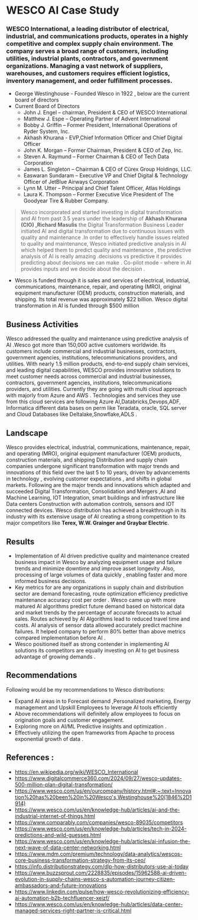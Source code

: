 # WESCO AI Case Study 

### WESCO International, a leading distributor of electrical, industrial, and communications products, operates in a highly competitive and complex supply chain environment. The company serves a broad range of customers, including utilities, industrial plants, contractors, and government organizations. Managing a vast network of suppliers, warehouses, and customers requires efficient logistics, inventory management, and order fulfillment processes.
 * George Westinghouse - Founded Wesco in 1922 , below are the current board of directors 
* Current Board of Directors 
  - John J. Engel – chairman, President & CEO of WESCO International
  - Matthew J. Espe – Operating Partner of Advent International
  - Bobby J. Griffin – Former President, International Operations of Ryder System, Inc.
  - Akhash Khurana - EVP,Chief Information Officer and Chief Digital Officer 
  - John K. Morgan – Former Chairman, President & CEO of Zep, Inc.
  - Steven A. Raymund – Former Chairman & CEO of Tech Data Corporation
  - James L. Singleton – Chairman & CEO of Cürex Group Holdings, LLC.
  - Easwaran Sundaram – Executive VP and Chief Digital & Technology Officer of JetBlue Airways Corporation
  - Lynn M. Utter – Principal and Chief Talent Officer, Atlas Holdings
  - Laura K. Thompson – Former Executive Vice President of The Goodyear Tire & Rubber Company.

 >Wesco incorporated and started investing in digital transformation and AI  from past 3.5 years under the leadership of **Akhash Khurana (CIO) ,Richard Masulis** the  Digital Transformation Business Leader 
 initiated AI and digital transformation due to continuous issues with quality and maintenance .In order to effectively handle issues related  to quality and maintenance, Wesco initiated predictive analysis  in AI which helped them to predict quality and maintenance , the  predictive  analysis of AI is really amazing .decisions vs predictive it provides predicting about decisions we can make . Co-pilot mode - where in AI provides inputs and we decide about the decision .


* Wesco is funded through it is sales and services of electrical, industrial, communications, maintenance, repair, and operating (MRO), original equipment manufacturer (OEM) products, construction materials, and shipping. Its total revenue was approximately $22 billion. Wesco digital transformation in AI is funded through $500 million

 ## Business Activities
Wesco addressed the quality and maintenance using predictive analysis of AI .Wesco got more than 150,000 active customers worldwide. Its customers include commercial and industrial businesses, contractors, government agencies, institutions, telecommunications providers, and utilities. With nearly 1.5 million products, end-to-end supply chain services, and leading digital capabilities, WESCO provides innovative solutions to meet customer needs across commercial and industrial businesses, contractors, government agencies, institutions, telecommunications providers, and utilities. Currently they are going with multi cloud approach with majorly from Azure and AWS . Technologies and services they use from this cloud services are following Azure AI,Databricks,Devops,ADF, Informatica different data bases on perm like Teradata, oracle, SQL server and Cloud Databases like Deltalake,Snowflake,ADLS .
   
## Landscape
 Wesco provides electrical, industrial, communications, maintenance, repair, and operating (MRO), original equipment manufacturer (OEM) products, construction materials, and shipping Distribution and supply chain companies undergone significant transformation with major trends and innovations of this field over the last 5 to 10 years, driven by advancements in technology , evolving customer expectations , and shifts in global markets. Following are the major trends and innovations which adapted and succeeded Digital Transformation, Consolidation and Mergers ,AI and Machine Learning, IOT Integration, smart buildings and infrastructure like Data centers Construction with automation controls, sensors and IOT connected devices. Wesco distribution has achieved a breakthrough in its industry with its extensive usage of AI creating a strong competition to its major competitors like **Terex, W.W. Grainger and Graybar Electric**.
## Results
* Implementation of AI driven predictive quality and maintenance created business impact in Wesco by analyzing equipment usage and failure trends and minimize downtime and improve asset longevity .Also, processing of large volumes of data quickly , enabling faster and more informed business decisions.
* Key metrics for are any organizations in supply chain and distribution sector are demand forecasting, route optimization efficiency predictive maintenance accuracy cost per order . Wesco came up with more matured AI algorithms predict future demand based on historical data and market trends by the percentage of accurate forecasts to actual sales. Routes achieved by AI Algorithms lead to reduced travel time and costs. AI analysis of sensor data allowed accurately predict machine failures. It helped company to perform 80% better than above metrics compared implementation before AI .
* Wesco positioned itself as strong contender in implementing AI solutions its competitors are equally investing on AI to get business advantage of growing demands .
## Recommendations
Following would be my recommendations to Wesco distributions: 
* Expand AI areas in to Forecast demand ,Personalized marketing, Energy management and Upskill Employees to leverage AI tools efficiently
* Above recommendations will definitely allow employees to focus on origination goals and customer engagement.
* Exploring more on AI/ML Predictive insights and optimization .
* Effectively utilizing the open frameworks from Apache to process exponential growth of data .


 ## References :
   
 - https://en.wikipedia.org/wiki/WESCO_International
- https://www.digitalcommerce360.com/2024/09/27/wesco-updates-500-million-plan-digital-transformation/
- https://www.wesco.com/us/en/ourcompany/history.html#:~:text=Innovation%20has%20been%20in%20Wesco's,Westinghouse%20(1846%2D1914)
- https://www.wesco.com/us/en/knowledge-hub/articles/ai-and-the-industrial-internet-of-things.html
- https://www.comparably.com/companies/wesco-89035/competitors
- https://www.wesco.com/us/en/knowledge-hub/articles/tech-in-2024-predictions-and-wild-guesses.html
- https://www.wesco.com/us/en/knowledge-hub/articles/ai-infusion-the-next-wave-of-data-center-networking.html
- https://www.mdm.com/premium/technology/data-analytics/wescos-core-business-transformation-strategy-from-its-ceo/
- https://info.distributionstrategy.com/dlp-how-distributors-use-ai-today
- https://www.buzzsprout.com/2228835/episodes/15962588-ai-driven-evolution-in-supply-chains-wesco-s-automation-journey-citizen-ambassadors-and-future-innovations
- https://www.linkedin.com/pulse/how-wesco-revolutionizing-efficiency-ai-automation-b2b-techfluencer-xeizf/
- https://www.wesco.com/us/en/knowledge-hub/articles/data-center-managed-services-right-partner-is-critical.html


































